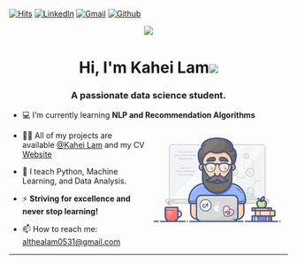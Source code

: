 [![Hits](https://hits.seeyoufarm.com/api/count/incr/badge.svg?url=https%3A%2F%2Fgithub.com%2Fkahei-lam&count_bg=%2379C83D&title_bg=%23555555&icon=&icon_color=%23E7E7E7&title=Profile+Views&edge_flat=false)](https://hits.seeyoufarm.com)
[![LinkedIn](https://img.shields.io/badge/-LinkedIn-blue?style=flat&logo=Linkedin&logoColor=white)](https://www.linkedin.com/in/kahei-lam)
[![Gmail](https://img.shields.io/badge/-Gmail-c14438?style=flat&logo=Gmail&logoColor=white)](mailto:althealam0531@gmail.com)
[![Github](https://img.shields.io/github/followers/kahei-lam?label=Follow&style=social)](https://github.com/kahei-lam)

<p align="center">
  <img style="width:8rem; height:auto" src="https://cdn.dribbble.com/users/1787323/screenshots/10091971/media/d43c019bfeff34be8816481e843ea8c1.png"/>
</p>

<h1 align="center">Hi, I'm Kahei Lam<img width="30px" src="https://raw.githubusercontent.com/iampavangandhi/iampavangandhi/master/gifs/Hi.gif"></h1>
<h3 font-size="20" align="center">A passionate data science student.</h3>

- 💻 I’m currently learning **NLP and Recommendation Algorithms** <img align="right" style="width:16rem; height:auto" src="https://github.com/alishhde/Alishhde/blob/main/resources/img/geek.gif"/>
- 👨‍💻 All of my projects are available [@Kahei Lam](https://github.com/kahei-lam) and my CV [Website](https://your-website-link.com)

- 🌱 I teach Python, Machine Learning, and Data Analysis.

- ⚡ **Striving for excellence and never stop learning!**

- 📫 How to reach me: althealam0531@gmail.com

<!--
<div align="center">
<h2 align="center" style="margin: 5px 10px;">Github Stats</h2> 

[![](https://github-readme-stats.vercel.app/api?username=kahei-lam&show_icons=true&theme=tokyonight&hide_border=true&locale=en)](https://github.com/kahei-lam)
[![](https://github-readme-streak-stats.herokuapp.com/?user=kahei-lam&theme=material-palenight)](https://github.com/kahei-lam)
</div>
-->

<!--
<p align="center">
  <img src="https://raw.githubusercontent.com/kahei-lam/kahei-lam/main/resources/img/github-contribution-grid-snake.svg"
    alt="snake" />
</p>-->

------
<!-- Thanks for visiting! -->
